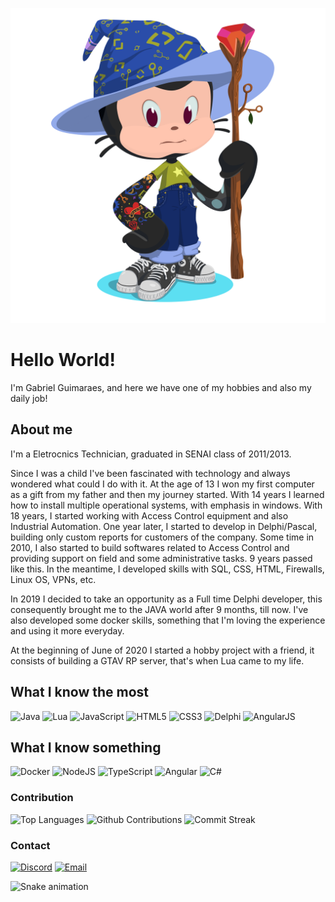 [![GGFTO's GitHub Banner](./assets/myoctocat.png)](https://me.gf2.in)

# Hello World!

I'm Gabriel Guimaraes, and here we have one of my hobbies and also my daily job!

## About me
I'm a Eletrocnics Technician, graduated in SENAI class of 2011/2013.

Since I was a child I've been fascinated with technology and always wondered what could I do with it. At the age of 13 I won my first computer as a gift from my father and then my journey started. With 14 years I learned how to install multiple operational systems, with emphasis in windows. With 18 years, I started working with Access Control equipment and also Industrial Automation. One year later, I started to develop in Delphi/Pascal, building only custom reports for customers of the company. Some time in 2010, I also started to build softwares related to Access Control and providing support on field and some administrative tasks. 9 years passed like this. In the meantime, I developed skills with SQL, CSS, HTML, Firewalls, Linux OS, VPNs, etc.

In 2019 I decided to take an opportunity as a Full time Delphi developer, this consequently brought me to the JAVA world after 9 months, till now. I've also developed some docker skills, something that I'm loving the experience and using it more everyday.

At the beginning of June of 2020 I started a hobby project with a friend, it consists of building a GTAV RP server, that's when Lua came to my life.

## What I know the most

<img alt="Java" src="https://img.shields.io/badge/java-%23ED8B00.svg?style=for-the-badge"/> <img alt="Lua" src="https://img.shields.io/badge/lua-%232C2D72.svg?style=for-the-badge"/> <img alt="JavaScript" src="https://img.shields.io/badge/javascript-%23323330.svg?style=for-the-badge"/> <img alt="HTML5" src="https://img.shields.io/badge/html5-%23E34F26.svg?style=for-the-badge"/> <img alt="CSS3" src="https://img.shields.io/badge/css3-%231572B6.svg?style=for-the-badge"/> <img alt="Delphi" src="https://img.shields.io/badge/delphi-%23EE1F35.svg?style=for-the-badge"/> <img alt="AngularJS" src="https://img.shields.io/badge/angularjs-%23E23237.svg?style=for-the-badge"/>

## What I know something

<img alt="Docker" src="https://img.shields.io/badge/docker-%230db7ed.svg?style=for-the-badge"> <img alt="NodeJS" src="https://img.shields.io/badge/nodejs-%23339933.svg?style=for-the-badge"/> <img alt="TypeScript" src="https://img.shields.io/badge/typescript-%233178C6.svg?style=for-the-badge"/> <img alt="Angular" src="https://img.shields.io/badge/angular-%23DD031.svg?style=for-the-badge"/> <img alt="C#" src="https://img.shields.io/badge/c%23-%23239120.svg?style=for-the-badge"/>

### Contribution

![Top Languages](https://github-readme-stats.vercel.app/api/top-langs?username=ggfto&show_icons=true&layout=compact&theme=dracula)
![Github Contributions](https://github-readme-stats.vercel.app/api?username=ggfto&theme=dracula&show_icons=true&hide_title=true&count_private=true)
![Commit Streak](https://github-readme-streak-stats.herokuapp.com/?user=ggfto&theme=dracula)

### Contact

[![Discord](https://img.shields.io/badge/Discord-7289DA?style=for-the-badge&logo=discord&logoColor=white)](https://discord.com/users/289124013375094794)
[![Email](https://img.shields.io/badge/Email-ffffff?style=for-the-badge&logo=gmail&logoColor=black)](mailto:ggfto@outlook.com?subject=Github)

![Snake animation](https://github.com/ggfto/ggfto/blob/output/github-contribution-grid-snake.svg)
